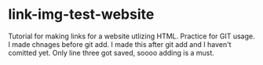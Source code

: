 # link-img-test-website
Tutorial for making links for a website utlizing HTML. Practice for GIT usage.
I made chnages before git add.
I made this after git add and I haven't comitted yet.
Only line three got saved, soooo adding is a must.